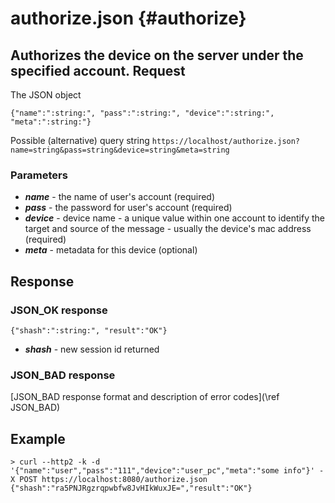 authorize.json {#authorize}
==========

Authorizes the device on the server under the specified account. 
Request
------------

The JSON object

~~~~~~~~~~~~~{.java}
{"name":":string:", "pass":":string:", "device":":string:", "meta":":string:"}
~~~~~~~~~~~~~

Possible (alternative) query string
`https://localhost/authorize.json?name=string&pass=string&device=string&meta=string`

<h3>Parameters</h3>

* _**name**_ - the name of user's account (required)
* _**pass**_ - the password for user's account (required)
* _**device**_ - device name - a unique value within one account to identify the target and source of the message - usually the device's mac address (required)
* _**meta**_ - metadata for this device (optional)

Response
------------

<h3>JSON_OK response</h3>

~~~~~~~~~~~~~{.java}
{"shash":":string:", "result":"OK"}
~~~~~~~~~~~~~
* _**shash**_ - new session id returned

<h3>JSON_BAD response</h3>
[JSON_BAD response format and description of error codes](\ref JSON_BAD) 

Example
------------
```
> curl --http2 -k -d '{"name":"user","pass":"111","device":"user_pc","meta":"some info"}' -X POST https://localhost:8080/authorize.json
{"shash":"ra5PNJRgzrqpwbfw8JvHIkWuxJE=","result":"OK"}
```
